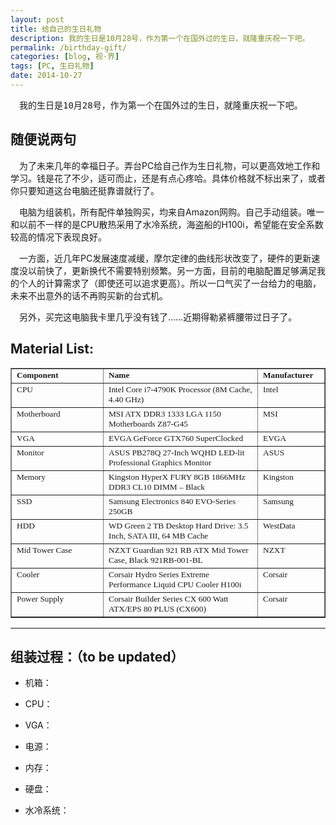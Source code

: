 ```yaml
---
layout: post
title: 给自己的生日礼物
description: 我的生日是10月28号，作为第一个在国外过的生日，就隆重庆祝一下吧。
permalink: /birthday-gift/
categories: [blog, 视·界]
tags: [PC, 生日礼物]
date: 2014-10-27
--- 
```


<pre>　我的生日是10月28号，作为第一个在国外过的生日，就隆重庆祝一下吧。</pre>

## 随便说两句

　为了未来几年的幸福日子。弄台PC给自己作为生日礼物，可以更高效地工作和学习。钱是花了不少，适可而止，还是有点心疼哈。具体价格就不标出来了，或者你只要知道这台电脑还挺靠谱就行了。

　电脑为组装机，所有配件单独购买，均来自Amazon网购。自己手动组装。唯一和以前不一样的是CPU散热采用了水冷系统，海盗船的H100i，希望能在安全系数较高的情况下表现良好。


　一方面，近几年PC发展速度减缓，摩尔定律的曲线形状改变了，硬件的更新速度没以前快了，更新换代不需要特别频繁。另一方面，目前的电脑配置足够满足我的个人的计算需求了（即使还可以追求更高）。所以一口气买了一台给力的电脑，未来不出意外的话不再购买新的台式机。

　另外，买完这电脑我卡里几乎没有钱了……近期得勒紧裤腰带过日子了。


## Material List:

<table border="1" width="100%" cellspacing="0" cellpadding="2">
<tbody>
<tr>
<td style="width: 90px;" valign="top"><span style="font-size: 10pt;"><strong><span style="font-family: 'times new roman', times;">Component</span></strong></span></td>
<td valign="top"><span style="font-size: 10pt;"><strong><span style="font-family: 'times new roman', times;">Name</span></strong></span></td>
<td style="width: 90px;" valign="top"><span style="font-size: 10pt;"><strong><span style="font-family: 'times new roman', times;">Manufacturer</span></strong></span></td>
</tr>
<tr>
<td style="width: 130px;" valign="top"><span style="font-family: 'times new roman', times; font-size: 10pt;">CPU</span></td>
<td valign="top"><span style="font-family: 'times new roman', times; font-size: 10pt;">Intel Core i7-4790K Processor (8M Cache, 4.40 GHz)</span></td>
<td valign="top"><span style="font-family: 'times new roman', times; font-size: 10pt;">Intel</span></td>
</tr>
<tr>
<td style="width: 60px;" valign="top"><span style="font-family: 'times new roman', times; font-size: 10pt;">Motherboard</span></td>
<td valign="top"><span style="font-family: 'times new roman', times; font-size: 10pt;">MSI ATX DDR3 1333 LGA 1150 Motherboards Z87-G45</span></td>
<td valign="top"><span style="font-family: 'times new roman', times; font-size: 10pt;">MSI</span></td>
</tr>
<tr>
<td valign="top"><span style="font-family: 'times new roman', times; font-size: 10pt;">VGA</span></td>
<td valign="top"><span style="font-family: 'times new roman', times; font-size: 10pt;">EVGA GeForce GTX760 SuperClocked</span></td>
<td valign="top"><span style="font-family: 'times new roman', times; font-size: 10pt;">EVGA</span></td>
</tr>
<tr>
<td valign="top"><span style="font-family: 'times new roman', times; font-size: 10pt;">Monitor</span></td>
<td valign="top"><span style="font-family: 'times new roman', times; font-size: 10pt;">ASUS PB278Q 27-Inch WQHD LED-lit Professional Graphics Monitor</span></td>
<td valign="top"><span style="font-family: 'times new roman', times; font-size: 10pt;">ASUS</span></td>
</tr>
<tr>
<td valign="top"><span style="font-family: 'times new roman', times; font-size: 10pt;">Memory</span></td>
<td valign="top"><span style="font-family: 'times new roman', times; font-size: 10pt;">Kingston HyperX FURY 8GB 1866MHz DDR3 CL10 DIMM &#8211; Black </span></td>
<td valign="top"><span style="font-family: 'times new roman', times; font-size: 10pt;">Kingston</span></td>
</tr>
<tr>
<td valign="top"><span style="font-family: 'times new roman', times; font-size: 10pt;">SSD</span></td>
<td valign="top"><span style="font-family: 'times new roman', times; font-size: 10pt;">Samsung Electronics 840 EVO-Series 250GB</span></td>
<td valign="top"><span style="font-family: 'times new roman', times; font-size: 10pt;">Samsung</span></td>
</tr>
<tr>
<td valign="top"><span style="font-family: 'times new roman', times; font-size: 10pt;">HDD</span></td>
<td valign="top"><span style="font-family: 'times new roman', times; font-size: 10pt;">WD Green 2 TB Desktop Hard Drive: 3.5 Inch, SATA III, 64 MB Cache</span></td>
<td valign="top"><span style="font-family: 'times new roman', times; font-size: 10pt;">WestData</span></td>
</tr>
<tr>
<td valign="top"><span style="font-family: 'times new roman', times; font-size: 10pt;">Mid Tower Case</span></td>
<td valign="top"><span style="font-family: 'times new roman', times; font-size: 10pt;">NZXT Guardian 921 RB ATX Mid Tower Case, Black 921RB-001-BL</span></td>
<td valign="top"><span style="font-family: 'times new roman', times; font-size: 10pt;">NZXT</span></td>
</tr>
<tr>
<td valign="top"><span style="font-family: 'times new roman', times; font-size: 10pt;">Cooler</span></td>
<td valign="top"><span style="font-family: 'times new roman', times; font-size: 10pt;">Corsair Hydro Series Extreme Performance Liquid CPU Cooler H100i</span></td>
<td valign="top"><span style="font-family: 'times new roman', times; font-size: 10pt;">Corsair</span></td>
</tr>
<tr>
<td valign="top"><span style="font-family: 'times new roman', times; font-size: 10pt;">Power Supply</span></td>
<td valign="top"><span style="font-family: 'times new roman', times; font-size: 10pt;">Corsair Builder Series CX 600 Watt ATX/EPS  80 PLUS (CX600)</span></td>
<td valign="top"><span style="font-family: 'times new roman', times; font-size: 10pt;">Corsair</span></td>
</tr>
</tbody>
</table>

----

## 组装过程：（to be updated）

* 机箱：

* CPU：

* VGA：

* 电源：

* 内存：

* 硬盘：

* 水冷系统：

 